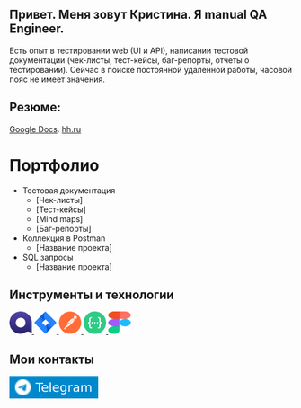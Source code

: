 ## Привет. Меня зовут Кристина. Я manual QA Engineer.

Есть опыт в тестировании web (UI и API), написании тестовой документации (чек-листы, тест-кейсы, баг-репорты, отчеты о тестировании).
Сейчас в поиске постоянной удаленной работы, часовой пояс не имеет значения.

## Резюме:
[Google Docs](https://docs.google.com/document/d/1iEGoq4snyo5ZleCn_YCmDfjfaldXMw6QYJFyBJNbwsM/edit?usp=sharing).
[hh.ru](https://irkutsk.hh.ru/resume/5ce63c34ff0cc872590039ed1f375738504a61)

# Портфолио
- Тестовая документация
   + [Чек-листы]
   + [Тест-кейсы]
   + [Mind maps]
   + [Баг-репорты]
- Коллекция в Postman
   + [Название проекта]
- SQL запросы
   + [Название проекта]

## Инструменты и технологии

<p align="left">
<a href="https://qase.io/">
<img src="https://github.com/ChristinaQA/ChristinaQA/blob/main/icons/Qase.io.png" alt="Qase.io" width="40" height="40" />
</a>
<a href="https://www.atlassian.com/software/jira">
<img src="https://github.com/ChristinaQA/ChristinaQA/blob/main/icons/Jira.png" alt="Jira" width="40" height="40" />
</a>  
<a href="https://www.postman.com/">
<img src="https://github.com/ChristinaQA/ChristinaQA/blob/main/icons/Postman.png" alt="Qase.io" width="40" height="40" />
</a>
<a href="https://swagger.io/">
<img src="https://github.com/ChristinaQA/ChristinaQA/blob/main/icons/swagger.png" alt="Swagger" width="40" height="40" />
</a>
<a href="https://figma.com">
<img src="https://github.com/ChristinaQA/ChristinaQA/blob/main/icons/Figma.svg" alt="Figma" width="40" height="40" /> 
</a>
</p>

## Мои контакты
[![Telegram Badge](https://github.com/ChristinaQA/ChristinaQA/blob/main/icons/telegram.svg)](https://t.me/olejnik_kris)

